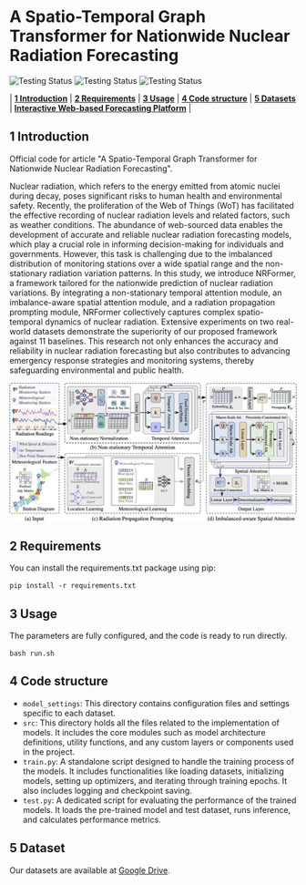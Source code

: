 # A Spatio-Temporal Graph Transformer for Nationwide Nuclear Radiation Forecasting

<p align="center">

![Testing Status](https://img.shields.io/badge/docs-in_progress-green)
![Testing Status](https://img.shields.io/badge/pypi_package-in_progress-green)
![Testing Status](https://img.shields.io/badge/license-MIT-blue)

</p>

<p align="center">

| **[1 Introduction](#introduction)** 
| **[2 Requirements](#requirements)**
| **[3 Usage](#usage)**
| **[4 Code structure](#code-structure)** 
| **[5 Datasets](#dataset)**
| **[Interactive Web-based Forecasting Platform](https://anonymous-www25.github.io/)** |

</p>

<a id="introduction"></a>
## 1 Introduction

Official code for article "A Spatio-Temporal Graph Transformer for Nationwide Nuclear Radiation Forecasting".

Nuclear radiation, which refers to the energy emitted from atomic nuclei during decay, poses significant risks to human health and environmental safety. Recently, the proliferation of the Web of Things (WoT) has facilitated the effective recording of nuclear radiation levels and related factors, such as weather conditions. The abundance of web-sourced data enables the development of accurate and reliable nuclear radiation forecasting models, which play a crucial role in informing decision-making for individuals and governments. However, this task is challenging due to the imbalanced distribution of monitoring stations over a wide spatial range and the non-stationary radiation variation patterns. In this study, we introduce NRFormer, a framework tailored for the nationwide prediction of nuclear radiation variations. By integrating a non-stationary temporal attention module, an imbalance-aware spatial attention module, and a radiation propagation prompting module, NRFormer collectively captures complex spatio-temporal dynamics of nuclear radiation. Extensive experiments on two real-world datasets demonstrate the superiority of our proposed framework against 11 baselines. This research not only enhances the accuracy and reliability in nuclear radiation forecasting but also contributes to advancing emergency response strategies and monitoring systems, thereby safeguarding environmental and public health. 
<div style="display: flex; justify-content: center;">
  <img src="figure/framework.png" width="800">
</div>


<a id="requirements"></a>
## 2 Requirements
You can install the requirements.txt package using pip:

```shell
pip install -r requirements.txt
```

## 3 Usage
<a id="usage"></a>
The parameters are fully configured, and the code is ready to run directly.

```shell
bash run.sh
```

## 4 Code structure
<a id="code-structure"></a>
- `model_settings`: This directory contains configuration files and settings specific to each dataset. 
- `src`: This directory holds all the files related to the implementation of models. It includes the core modules such as model architecture definitions, utility functions, and any custom layers or components used in the project.
- `train.py`: A standalone script designed to handle the training process of the models. It includes functionalities like loading datasets, initializing models, setting up optimizers, and iterating through training epochs. It also includes logging and checkpoint saving.
- `test.py`: A dedicated script for evaluating the performance of the trained models. It loads the pre-trained model and test dataset, runs inference, and calculates performance metrics.


## 5 Dataset
<a id="dataset"></a>
Our datasets are available at [Google Drive](https://drive.google.com/drive/folders/1g8q62bXAtIssMo6zZu8EuzjDhW5lLfZC?usp=sharing).


